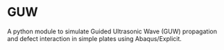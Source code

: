# GUW
A python module to simulate Guided Ultrasonic Wave (GUW) propagation and defect interaction in simple plates using Abaqus/Explicit. 
